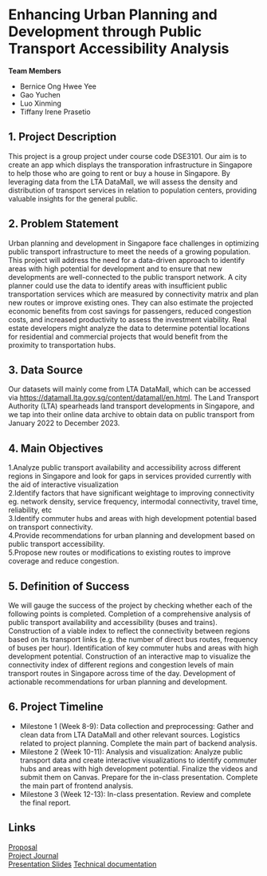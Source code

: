 # Enhancing Urban Planning and Development through Public Transport Accessibility Analysis

**Team Members**
- Bernice Ong Hwee Yee
- Gao Yuchen
- Luo Xinming
- Tiffany Irene Prasetio

## 1. Project Description
This project is a group project under course code DSE3101. Our aim is to create an app which displays the transporation infrastructure in Singapore to help those who are going to rent or buy a house in Singapore. By leveraging data from the LTA DataMall, we will assess the density and distribution of transport services in relation to population centers, providing valuable insights for the general public. 


## 2. Problem Statement
Urban planning and development in Singapore face challenges in optimizing public transport infrastructure to meet the needs of a growing population. This project will address the need for a data-driven approach to identify areas with high potential for development and to ensure that new developments are well-connected to the public transport network.
A city planner could use the data to identify areas with insufficient public transportation services which are measured  by connectivity matrix and plan new routes or improve existing ones. They can also estimate the projected economic benefits from cost savings for passengers, reduced congestion costs, and increased productivity to assess the investment viability. 
Real estate developers might analyze the data to determine potential locations for residential and commercial projects that would benefit from the proximity to transportation hubs.
 
## 3. Data Source
Our datasets will mainly come from LTA DataMall, which can be accessed via https://datamall.lta.gov.sg/content/datamall/en.html. The Land Transport Authority (LTA) spearheads land transport developments in Singapore, and we tap into their online data archive to obtain data on public transport from January 2022 to December 2023. 

## 4. Main Objectives
1.Analyze public transport availability and accessibility across different regions in Singapore and look for gaps in services provided currently with the aid of interactive visualization \
2.Identify factors that have significant weightage to improving connectivity eg. network density, service frequency, intermodal connectivity, travel time, reliability, etc \
3.Identify commuter hubs and areas with high development potential based on transport connectivity.\
4.Provide recommendations for urban planning and development based on public transport accessibility.\
5.Propose new routes or modifications to existing routes to improve coverage and reduce congestion.


## 5. Definition of Success
We will gauge the success of the project by checking whether each of the following points is completed. 
Completion of a comprehensive analysis of public transport availability and accessibility (buses and trains).
Construction of a viable index to reflect the connectivity between regions based on its transport links (e.g. the number of direct bus routes, frequency of buses per hour).
Identification of key commuter hubs and areas with high development potential.
Construction of an interactive map to visualize the connectivity index of different regions and congestion levels of main transport routes in Singapore across time of the day.
Development of actionable recommendations for urban planning and development.


## 6. Project Timeline
- Milestone 1 (Week 8-9): Data collection and preprocessing: Gather and clean data from LTA DataMall and other relevant sources. Logistics related to project planning. Complete the main part of backend analysis. 
- Milestone 2 (Week 10-11): Analysis and visualization: Analyze public transport data and create interactive visualizations to identify commuter hubs and areas with high development potential. Finalize the videos and submit them on Canvas. Prepare for the in-class presentation. Complete the main part of frontend analysis. 
- Milestone 3 (Week 12-13): In-class presentation. Review and complete the final report. 

## Links
[Proposal](https://docs.google.com/document/d/1Rkk9R01Y3jouLnso1FWMFEfWWeDm70d52EWLyjCjkN0/edit)  
[Project Journal](https://docs.google.com/document/d/1KGUR0AjU_-qRQ1V9_KZUK9jvvysmgQItazL7bBX8p4k/edit)  
[Presentation Slides](https://docs.google.com/presentation/d/1V7o_LOmEEwV4NmvkGBOUjGETUEeECNjTOqy2Nqnfvh8/edit#slide=id.g2c95d7e93f3_0_3645)
[Technical documentation](https://docs.google.com/document/d/1vRwLeyjzLc0fSJF9XyHB60AeQNe6JumKP4POr5UFG3w/edit)

